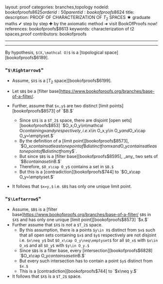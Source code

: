 layout: proof
categories: branches,topology
nodeid: bookofproofs$8625
orderid: 50
parentid: bookofproofs$8624
title: 
description: PROOF OF CHARACTERIZATION OF $T_2$ SPACES ★ graduate maths ✔ step by step ✚ by the axiomatic method ➜ visit BookOfProofs now!
references: bookofproofs$8613
keywords: characterization of t2 spaces,proof
contributors: bookofproofs


---


---

By hypothesis, `$(X,\mathcal O)$` is a [topological space][bookofproofs$6189].
### "`$\Rightarrow$`" 

* Assume, `$X$` is a [$T_2$ space][bookofproofs$6199].
* Let `$B$` be a [filter base]https://www.bookofproofs.org/branches/base-of-a-filter/.
* Further, assume that `$x,y$` are two distinct [limit points][bookofproofs$8573] of `$B.$`
   * Since `$X$` is a `$T_2$` space, there are disjoint [open sets][bookofproofs$853] `$O_x,O_y\in\mathcal O$` containing `$x$` and `$y$` respectively, i.e. `$x\in O_x$`, `$y\in O_y$` and `$O_x\cap O_y=\emptyset.$`
   * By the definition of a [limit point][bookofproofs$8573], `$O_x$` contains at least one point of `$B$` distinct from `$x$` and `$O_y$` contains at least one point of `$B$` distinct from `$y$`. 
   * But since `$B$` is a [filter base][bookofproofs$8595], _any_ two sets of `$B$` contain a set in `$B.$` 
   * Therefore, `$O_x\cap O_y$` contains a set in `$B.$`
   * But this is a [contradiction][bookofproofs$744] to `$O_x\cap O_y=\emptyset.$`

* It follows that `$x=y,$` i.e. `$B$` has only one unique limit point. 


### "`$\Leftarrow$`"

* Assume, `$B$` is a [filter base]https://www.bookofproofs.org/branches/base-of-a-filter/ `$B$` in `$X$` and has only one unique [limit point][bookofproofs$8573] `$x.$`
* Further assume that `$X$` is _not_ a `$T_2$` space.
   * By this assumption, there is a points `$y\in X$` distinct from `$x$` such that all open sets containing `$x$` and `$y$` respectively are not disjoint i.e. `$x\neq y$` but `$O_x\cap O_y\neq\emptyset$` for all `$O_x$` with `$x\in O_x$` and all `$O_y$` with `$y\in O_y.$`
   * Since `$B$` is a filter base, every [intersection][bookofproofs$6828] `$O_x\cap O_y$` contains a set in `$B.$`
   * But every such intersection has to contain a point `$y$` distinct from `$x.$`
   * This is a [contradiction][bookofproofs$744] to `$x\neq y.$`
* It follows that `$X$` is a `$T_2$` space.
